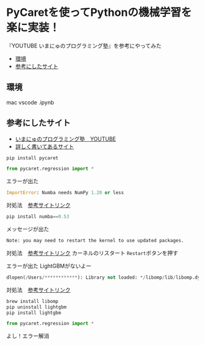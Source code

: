 <!-- omit in toc -->
# PyCaretを使ってPythonの機械学習を楽に実装！
『YOUTUBE いまにゅのプログラミング塾』を参考にやってみた

- [環境](#環境)
- [参考にしたサイト](#参考にしたサイト)

## 環境
mac
vscode .ipynb

## 参考にしたサイト
- [いまにゅのプログラミング塾　YOUTUBE](https://www.youtube.com/watch?v=35pS0YgMsAo)
- [詳しく書いてあるサイト](https://aiacademy.jp/media/?p=954)

```python
pip install pycaret
```

```python
from pycaret.regression import *
```

エラーが出た
```python
ImportError: Numba needs NumPy 1.20 or less
```
対処法　[参考サイトリンク](https://stackoverflow.com/questions/70148065/numba-needs-numpy-1-20-or-less-for-shapley-import)
```python
pip install numba==0.53
```


メッセージが出た
```python
Note: you may need to restart the kernel to use updated packages.
```
対処法　[参考サイトリンク](https://teratail.com/questions/230934)
カーネルのリスタート
`Restart`ボタンを押す


エラーが出た LightGBMがないよー
```python
dlopen(/Users/************): Library not loaded: */libomp/lib/libomp.dylib Referenced from: /Users/*/opt/anaconda3/lib/python3.6/site-packages/lightgbm/lib_lightgbm.so Reason: image not found
```
対処法　[参考サイトリンク](https://nshalnote.com/?p=433)
```python
brew install libomp
pip uninstall lightgbm
pip install lightgbm
```


```python
from pycaret.regression import *
```
よし！エラー解消


```python

```
